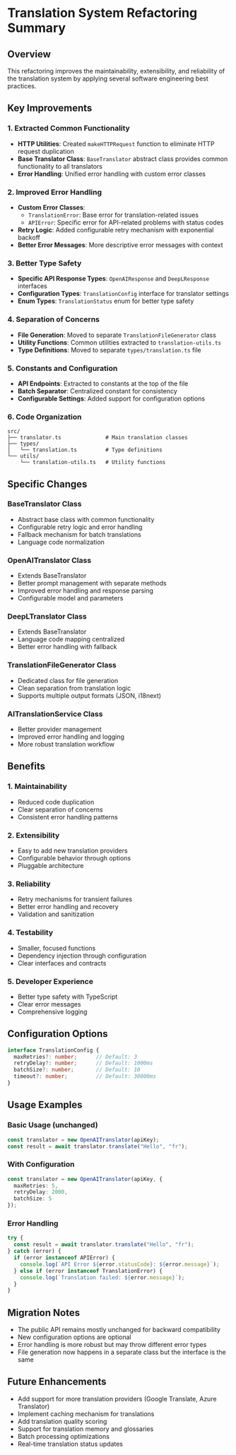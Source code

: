 # Translation System Refactoring Summary

## Overview
This refactoring improves the maintainability, extensibility, and reliability of the translation system by applying several software engineering best practices.

## Key Improvements

### 1. **Extracted Common Functionality**
- **HTTP Utilities**: Created `makeHTTPRequest` function to eliminate HTTP request duplication
- **Base Translator Class**: `BaseTranslator` abstract class provides common functionality to all translators
- **Error Handling**: Unified error handling with custom error classes

### 2. **Improved Error Handling**
- **Custom Error Classes**: 
  - `TranslationError`: Base error for translation-related issues
  - `APIError`: Specific error for API-related problems with status codes
- **Retry Logic**: Added configurable retry mechanism with exponential backoff
- **Better Error Messages**: More descriptive error messages with context

### 3. **Better Type Safety**
- **Specific API Response Types**: `OpenAIResponse` and `DeepLResponse` interfaces
- **Configuration Types**: `TranslationConfig` interface for translator settings
- **Enum Types**: `TranslationStatus` enum for better type safety

### 4. **Separation of Concerns**
- **File Generation**: Moved to separate `TranslationFileGenerator` class
- **Utility Functions**: Common utilities extracted to `translation-utils.ts`
- **Type Definitions**: Moved to separate `types/translation.ts` file

### 5. **Constants and Configuration**
- **API Endpoints**: Extracted to constants at the top of the file
- **Batch Separator**: Centralized constant for consistency
- **Configurable Settings**: Added support for configuration options

### 6. **Code Organization**
```
src/
├── translator.ts              # Main translation classes
├── types/
│   └── translation.ts         # Type definitions
└── utils/
    └── translation-utils.ts   # Utility functions
```

## Specific Changes

### BaseTranslator Class
- Abstract base class with common functionality
- Configurable retry logic and error handling
- Fallback mechanism for batch translations
- Language code normalization

### OpenAITranslator Class
- Extends BaseTranslator
- Better prompt management with separate methods
- Improved error handling and response parsing
- Configurable model and parameters

### DeepLTranslator Class
- Extends BaseTranslator
- Language code mapping centralized
- Better error handling with fallback

### TranslationFileGenerator Class
- Dedicated class for file generation
- Clean separation from translation logic
- Supports multiple output formats (JSON, i18next)

### AITranslationService Class
- Better provider management
- Improved error handling and logging
- More robust translation workflow

## Benefits

### 1. **Maintainability**
- Reduced code duplication
- Clear separation of concerns
- Consistent error handling patterns

### 2. **Extensibility**
- Easy to add new translation providers
- Configurable behavior through options
- Pluggable architecture

### 3. **Reliability**
- Retry mechanisms for transient failures
- Better error handling and recovery
- Validation and sanitization

### 4. **Testability**
- Smaller, focused functions
- Dependency injection through configuration
- Clear interfaces and contracts

### 5. **Developer Experience**
- Better type safety with TypeScript
- Clear error messages
- Comprehensive logging

## Configuration Options
```typescript
interface TranslationConfig {
  maxRetries?: number;      // Default: 3
  retryDelay?: number;      // Default: 1000ms
  batchSize?: number;       // Default: 10
  timeout?: number;         // Default: 30000ms
}
```

## Usage Examples

### Basic Usage (unchanged)
```typescript
const translator = new OpenAITranslator(apiKey);
const result = await translator.translate("Hello", "fr");
```

### With Configuration
```typescript
const translator = new OpenAITranslator(apiKey, {
  maxRetries: 5,
  retryDelay: 2000,
  batchSize: 5
});
```

### Error Handling
```typescript
try {
  const result = await translator.translate("Hello", "fr");
} catch (error) {
  if (error instanceof APIError) {
    console.log(`API Error ${error.statusCode}: ${error.message}`);
  } else if (error instanceof TranslationError) {
    console.log(`Translation failed: ${error.message}`);
  }
}
```

## Migration Notes
- The public API remains mostly unchanged for backward compatibility
- New configuration options are optional
- Error handling is more robust but may throw different error types
- File generation now happens in a separate class but the interface is the same

## Future Enhancements
- Add support for more translation providers (Google Translate, Azure Translator)
- Implement caching mechanism for translations
- Add translation quality scoring
- Support for translation memory and glossaries
- Batch processing optimizations
- Real-time translation status updates
